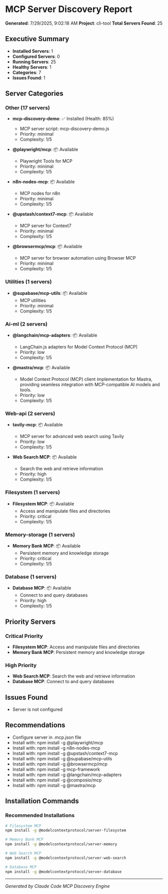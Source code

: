 # MCP Server Discovery Report

**Generated**: 7/29/2025, 9:02:18 AM
**Project**: cli-tool
**Total Servers Found**: 25

## Executive Summary

- **Installed Servers**: 1
- **Configured Servers**: 0
- **Running Servers**: 25
- **Healthy Servers**: 1
- **Categories**: 7
- **Issues Found**: 1

## Server Categories

### Other (17 servers)

- **mcp-discovery-demo**: ✅ Installed (Health: 85%)
  - MCP server script: mcp-discovery-demo.js
  - Priority: minimal
  - Complexity: 1/5

- **@playwright/mcp**: 📦 Available
  - Playwright Tools for MCP
  - Priority: minimal
  - Complexity: 1/5

- **n8n-nodes-mcp**: 📦 Available
  - MCP nodes for n8n 
  - Priority: minimal
  - Complexity: 1/5

- **@upstash/context7-mcp**: 📦 Available
  - MCP server for Context7
  - Priority: minimal
  - Complexity: 1/5

- **@browsermcp/mcp**: 📦 Available
  - MCP server for browser automation using Browser MCP
  - Priority: minimal
  - Complexity: 1/5

### Utilities (1 servers)

- **@supabase/mcp-utils**: 📦 Available
  - MCP utilities
  - Priority: minimal
  - Complexity: 1/5

### Ai-ml (2 servers)

- **@langchain/mcp-adapters**: 📦 Available
  - LangChain.js adapters for Model Context Protocol (MCP)
  - Priority: low
  - Complexity: 1/5

- **@mastra/mcp**: 📦 Available
  - Model Context Protocol (MCP) client implementation for Mastra, providing seamless integration with MCP-compatible AI models and tools.
  - Priority: low
  - Complexity: 1/5

### Web-api (2 servers)

- **tavily-mcp**: 📦 Available
  - MCP server for advanced web search using Tavily
  - Priority: low
  - Complexity: 1/5

- **Web Search MCP**: 📦 Available
  - Search the web and retrieve information
  - Priority: high
  - Complexity: 1/5

### Filesystem (1 servers)

- **Filesystem MCP**: 📦 Available
  - Access and manipulate files and directories
  - Priority: critical
  - Complexity: 1/5

### Memory-storage (1 servers)

- **Memory Bank MCP**: 📦 Available
  - Persistent memory and knowledge storage
  - Priority: critical
  - Complexity: 1/5

### Database (1 servers)

- **Database MCP**: 📦 Available
  - Connect to and query databases
  - Priority: high
  - Complexity: 1/5

## Priority Servers

### Critical Priority
- **Filesystem MCP**: Access and manipulate files and directories
- **Memory Bank MCP**: Persistent memory and knowledge storage

### High Priority
- **Web Search MCP**: Search the web and retrieve information
- **Database MCP**: Connect to and query databases

## Issues Found

- Server is not configured

## Recommendations

- Configure server in .mcp.json file
- Install with: npm install -g @playwright/mcp
- Install with: npm install -g n8n-nodes-mcp
- Install with: npm install -g @upstash/context7-mcp
- Install with: npm install -g @supabase/mcp-utils
- Install with: npm install -g @browsermcp/mcp
- Install with: npm install -g mcp-framework
- Install with: npm install -g @langchain/mcp-adapters
- Install with: npm install -g @composio/mcp
- Install with: npm install -g @mastra/mcp

## Installation Commands

### Recommended Installations
```bash
# Filesystem MCP
npm install -g @modelcontextprotocol/server-filesystem
```

```bash
# Memory Bank MCP
npm install -g @modelcontextprotocol/server-memory
```

```bash
# Web Search MCP
npm install -g @modelcontextprotocol/server-web-search
```

```bash
# Database MCP
npm install -g @modelcontextprotocol/server-database
```


---
*Generated by Claude Code MCP Discovery Engine*
